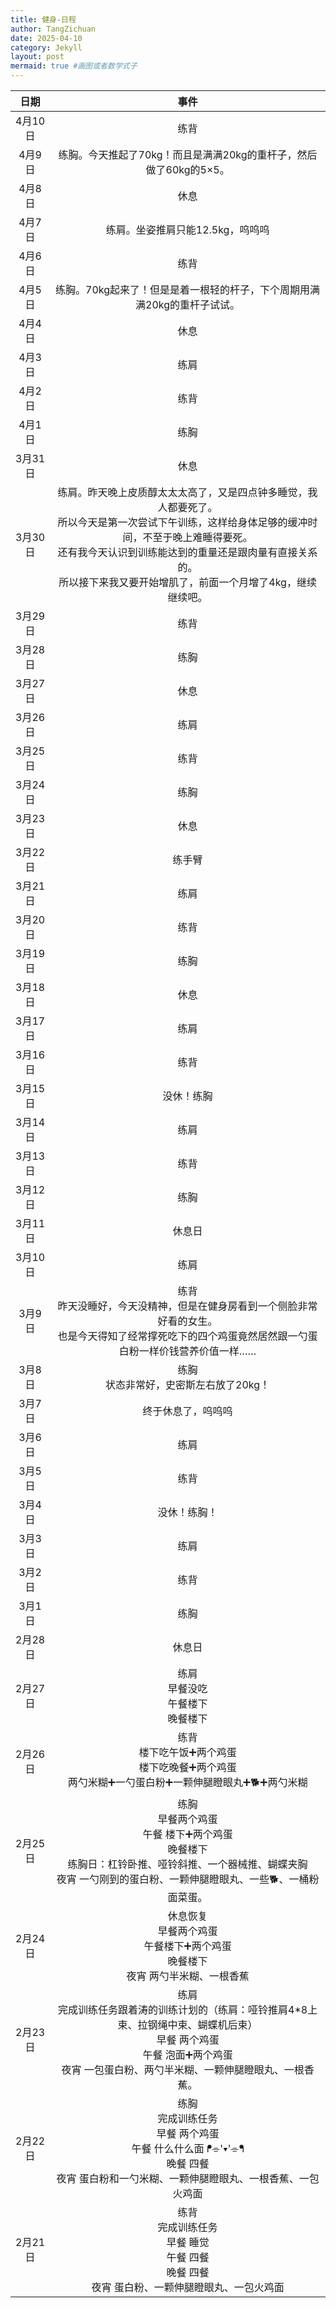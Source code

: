 ```yaml
---
title: 健身-日程
author: TangZichuan
date: 2025-04-10
category: Jekyll
layout: post
mermaid: true #画图或者数学式子
---
```


<div class="table-wrapper" markdown="block">

|  日期   |                             事件                             |
| :-----: | :----------------------------------------------------------: |
| 4月10日 |                             练背                             |
| 4月9日  | 练胸。今天推起了70kg！而且是满满20kg的重杆子，然后做了60kg的5×5。 |
| 4月8日  |                             休息                             |
| 4月7日  |               练肩。坐姿推肩只能12.5kg，呜呜呜               |
| 4月6日  |                             练背                             |
| 4月5日  | 练胸。70kg起来了！但是是着一根轻的杆子，下个周期用满满20kg的重杆子试试。 |
| 4月4日  |                             休息                             |
| 4月3日  |                             练肩                             |
| 4月2日  |                             练背                             |
| 4月1日  |                             练胸                             |
| 3月31日 |                             休息                             |
| 3月30日 | 练肩。昨天晚上皮质醇太太太高了，又是四点钟多睡觉，我人都要死了。<br />所以今天是第一次尝试下午训练，这样给身体足够的缓冲时间，不至于晚上难睡得要死。<br />还有我今天认识到训练能达到的重量还是跟肉量有直接关系的。<br />所以接下来我又要开始增肌了，前面一个月增了4kg，继续继续吧。 |
| 3月29日 |                             练背                             |
| 3月28日 |                             练胸                             |
| 3月27日 |                             休息                             |
| 3月26日 |                             练肩                             |
| 3月25日 |                             练背                             |
| 3月24日 |                             练胸                             |
| 3月23日 |                             休息                             |
| 3月22日 |                            练手臂                            |
| 3月21日 |                             练肩                             |
| 3月20日 |                             练背                             |
| 3月19日 |                             练胸                             |
| 3月18日 |                             休息                             |
| 3月17日 |                             练肩                             |
| 3月16日 |                             练背                             |
| 3月15日 |                          没休！练胸                          |
| 3月14日 |                             练肩                             |
| 3月13日 |                             练背                             |
| 3月12日 |                             练胸                             |
| 3月11日 |                            休息日                            |
| 3月10日 |                             练肩                             |
| 3月9日  | 练背<br />昨天没睡好，今天没精神，但是在健身房看到一个侧脸非常好看的女生。<br/>也是今天得知了经常撑死吃下的四个鸡蛋竟然居然跟一勺蛋白粉一样价钱营养价值一样…… |
| 3月8日  |          练胸<br />状态非常好，史密斯左右放了20kg！          |
| 3月7日  |                      终于休息了，呜呜呜                      |
| 3月6日  |                             练肩                             |
| 3月5日  |                             练背                             |
| 3月4日  |                         没休！练胸！                         |
| 3月3日  |                             练肩                             |
| 3月2日  |                             练背                             |
| 3月1日  |                             练胸                             |
| 2月28日 |                            休息日                            |
| 2月27日 |        练肩<br />早餐没吃<br />午餐楼下<br />晚餐楼下        |
| 2月26日 | 练背<br />楼下吃午饭➕两个鸡蛋<br/>楼下吃晚餐➕两个鸡蛋<br/>两勺米糊➕一勺蛋白粉➕一颗伸腿瞪眼丸➕🐕➕两勺米糊 |
| 2月25日 | 练胸<br />早餐两个鸡蛋<br/>午餐 楼下➕两个鸡蛋<br/>晚餐楼下<br/>练胸日：杠铃卧推、哑铃斜推、一个器械推、蝴蝶夹胸<br/>夜宵 一勺刚到的蛋白粉、一颗伸腿瞪眼丸、一些🐕、一桶粉面菜蛋。 |
| 2月24日 | 休息恢复<br/>早餐两个鸡蛋<br/>午餐楼下➕两个鸡蛋<br/>晚餐楼下<br/>夜宵 两勺半米糊、一根香蕉 |
| 2月23日 | 练肩<br />完成训练任务跟着涛的训练计划的（练肩：哑铃推肩4*8上束、拉钢绳中束、蝴蝶机后束）<br/>早餐 两个鸡蛋<br/>午餐 泡面➕两个鸡蛋<br/>夜宵 一包蛋白粉、两勺半米糊、一颗伸腿瞪眼丸、一根香蕉。 |
| 2月22日 | 练胸<br />完成训练任务<br/>早餐 两个鸡蛋<br/>午餐 什么什么面 ᖰ⌯'▾'⌯ᖳ<br/>晚餐 四餐<br/>夜宵 蛋白粉和一勺米糊、一颗伸腿瞪眼丸、一根香蕉、一包火鸡面 |
| 2月21日 | 练背<br/>完成训练任务<br/>早餐 睡觉<br/>午餐 四餐<br/>晚餐 四餐<br/>夜宵 蛋白粉、一颗伸腿瞪眼丸、一包火鸡面 |

